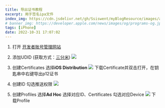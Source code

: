 ```yaml
---
title: 导出证书教程
excerpt: 用于签名ipa文件
index_img: https://cdn.jsdelivr.net/gh/Ssiswent/myBlogResource/images/apple_developer.png
# banner_img: https://developer.apple.com/news/images/og/programs-og.jpg
tags: [iPhone]
date: 2022-10-31 17:07:02
---
```


1. 打开 [开发者账号管理网站](https://developer.apple.com/account/resources/certificates/list)

2. 添加UDID
(获取方式：[三分米](http://udid.sanfenmi.cn))
![](https://cdn.jsdelivr.net/gh/Ssiswent/myBlogResource/images/67352D15-60BB-496C-988E-72B7C62EBA00.png)

3. 创建Certificates
选择**iOS Distribution**
![](https://cdn.jsdelivr.net/gh/Ssiswent/myBlogResource/images/03AD3613-EEA9-47E8-9CED-59E77CF75979.png)
下载Certificate并双击打开，在钥匙串中右键导出p12证书

4. 创建ID
勾选推送权限
![](https://cdn.jsdelivr.net/gh/Ssiswent/myBlogResource/images/7E21C08F-77B4-4F59-A921-9F1E4C49D2A1.png)

5. 创建Profiles
选择**Ad Hoc**
选择对应ID、Certificates
勾选对应Device
![](https://cdn.jsdelivr.net/gh/Ssiswent/myBlogResource/images/1EE5D61E-BC6C-4A4C-AD70-C23EB8040B44.png)
下载Profile